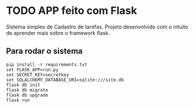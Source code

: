 # TODO APP feito com Flask

Sistema simples de Cadastro de tarefas. Projeto desenvolvido com o intuito de aprender mais sobre o framework flask.

## Para rodar o sistema

    pip install -r requirements.txt
    set FLASK_APP=run.py
    set SECRET_KEY=secretkey 
    set SQLALCHEMY_DATABASE_URI=sqlite:///site.db
    flask db init
    flask db migrate
    flask db upgrade
    flask run
